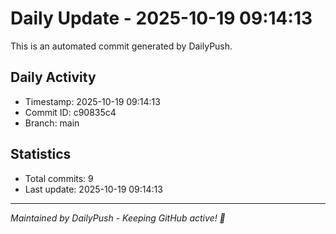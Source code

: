 # Daily Update - 2025-10-19 09:14:13

This is an automated commit generated by DailyPush.

## Daily Activity
- Timestamp: 2025-10-19 09:14:13
- Commit ID: c90835c4
- Branch: main

## Statistics
- Total commits: 9
- Last update: 2025-10-19 09:14:13

---
*Maintained by DailyPush - Keeping GitHub active! 🚀*
